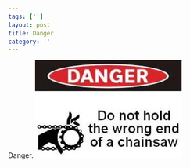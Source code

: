 ```yaml
---
tags: ['']
layout: post
title: Danger
category: ''
---
```

Danger.
![Danger.](/uploads/2012-8-31-danger.jpg)
